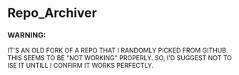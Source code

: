 # Repo_Archiver

### WARNING:

IT'S AN OLD FORK OF A REPO THAT I RANDOMLY PICKED FROM GITHUB.
THIS SEEMS TO BE "NOT WORKING" PROPERLY.
SO, I'D SUGGEST NOT TO ISE IT UNTILL I CONFIRM IT WORKS PERFECTLY.
